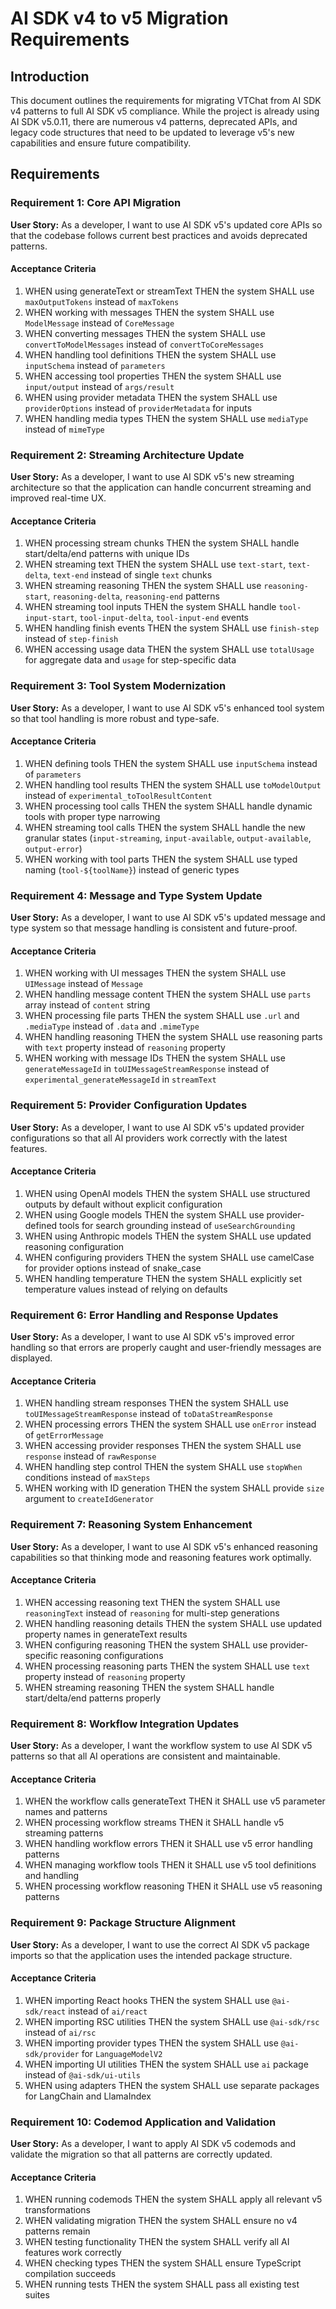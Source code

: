 # AI SDK v4 to v5 Migration Requirements

## Introduction

This document outlines the requirements for migrating VTChat from AI SDK v4 patterns to full AI SDK v5 compliance. While the project is already using AI SDK v5.0.11, there are numerous v4 patterns, deprecated APIs, and legacy code structures that need to be updated to leverage v5's new capabilities and ensure future compatibility.

## Requirements

### Requirement 1: Core API Migration

**User Story:** As a developer, I want to use AI SDK v5's updated core APIs so that the codebase follows current best practices and avoids deprecated patterns.

#### Acceptance Criteria

1. WHEN using generateText or streamText THEN the system SHALL use `maxOutputTokens` instead of `maxTokens`
2. WHEN working with messages THEN the system SHALL use `ModelMessage` instead of `CoreMessage`
3. WHEN converting messages THEN the system SHALL use `convertToModelMessages` instead of `convertToCoreMessages`
4. WHEN handling tool definitions THEN the system SHALL use `inputSchema` instead of `parameters`
5. WHEN accessing tool properties THEN the system SHALL use `input/output` instead of `args/result`
6. WHEN using provider metadata THEN the system SHALL use `providerOptions` instead of `providerMetadata` for inputs
7. WHEN handling media types THEN the system SHALL use `mediaType` instead of `mimeType`

### Requirement 2: Streaming Architecture Update

**User Story:** As a developer, I want to use AI SDK v5's new streaming architecture so that the application can handle concurrent streaming and improved real-time UX.

#### Acceptance Criteria

1. WHEN processing stream chunks THEN the system SHALL handle start/delta/end patterns with unique IDs
2. WHEN streaming text THEN the system SHALL use `text-start`, `text-delta`, `text-end` instead of single `text` chunks
3. WHEN streaming reasoning THEN the system SHALL use `reasoning-start`, `reasoning-delta`, `reasoning-end` patterns
4. WHEN streaming tool inputs THEN the system SHALL handle `tool-input-start`, `tool-input-delta`, `tool-input-end` events
5. WHEN handling finish events THEN the system SHALL use `finish-step` instead of `step-finish`
6. WHEN accessing usage data THEN the system SHALL use `totalUsage` for aggregate data and `usage` for step-specific data

### Requirement 3: Tool System Modernization

**User Story:** As a developer, I want to use AI SDK v5's enhanced tool system so that tool handling is more robust and type-safe.

#### Acceptance Criteria

1. WHEN defining tools THEN the system SHALL use `inputSchema` instead of `parameters`
2. WHEN handling tool results THEN the system SHALL use `toModelOutput` instead of `experimental_toToolResultContent`
3. WHEN processing tool calls THEN the system SHALL handle dynamic tools with proper type narrowing
4. WHEN streaming tool calls THEN the system SHALL handle the new granular states (`input-streaming`, `input-available`, `output-available`, `output-error`)
5. WHEN working with tool parts THEN the system SHALL use typed naming (`tool-${toolName}`) instead of generic types

### Requirement 4: Message and Type System Update

**User Story:** As a developer, I want to use AI SDK v5's updated message and type system so that message handling is consistent and future-proof.

#### Acceptance Criteria

1. WHEN working with UI messages THEN the system SHALL use `UIMessage` instead of `Message`
2. WHEN handling message content THEN the system SHALL use `parts` array instead of `content` string
3. WHEN processing file parts THEN the system SHALL use `.url` and `.mediaType` instead of `.data` and `.mimeType`
4. WHEN handling reasoning THEN the system SHALL use reasoning parts with `text` property instead of `reasoning` property
5. WHEN working with message IDs THEN the system SHALL use `generateMessageId` in `toUIMessageStreamResponse` instead of `experimental_generateMessageId` in `streamText`

### Requirement 5: Provider Configuration Updates

**User Story:** As a developer, I want to use AI SDK v5's updated provider configurations so that all AI providers work correctly with the latest features.

#### Acceptance Criteria

1. WHEN using OpenAI models THEN the system SHALL use structured outputs by default without explicit configuration
2. WHEN using Google models THEN the system SHALL use provider-defined tools for search grounding instead of `useSearchGrounding`
3. WHEN using Anthropic models THEN the system SHALL use updated reasoning configuration
4. WHEN configuring providers THEN the system SHALL use camelCase for provider options instead of snake_case
5. WHEN handling temperature THEN the system SHALL explicitly set temperature values instead of relying on defaults

### Requirement 6: Error Handling and Response Updates

**User Story:** As a developer, I want to use AI SDK v5's improved error handling so that errors are properly caught and user-friendly messages are displayed.

#### Acceptance Criteria

1. WHEN handling stream responses THEN the system SHALL use `toUIMessageStreamResponse` instead of `toDataStreamResponse`
2. WHEN processing errors THEN the system SHALL use `onError` instead of `getErrorMessage`
3. WHEN accessing provider responses THEN the system SHALL use `response` instead of `rawResponse`
4. WHEN handling step control THEN the system SHALL use `stopWhen` conditions instead of `maxSteps`
5. WHEN working with ID generation THEN the system SHALL provide `size` argument to `createIdGenerator`

### Requirement 7: Reasoning System Enhancement

**User Story:** As a developer, I want to use AI SDK v5's enhanced reasoning capabilities so that thinking mode and reasoning features work optimally.

#### Acceptance Criteria

1. WHEN accessing reasoning text THEN the system SHALL use `reasoningText` instead of `reasoning` for multi-step generations
2. WHEN handling reasoning details THEN the system SHALL use updated property names in generateText results
3. WHEN configuring reasoning THEN the system SHALL use provider-specific reasoning configurations
4. WHEN processing reasoning parts THEN the system SHALL use `text` property instead of `reasoning` property
5. WHEN streaming reasoning THEN the system SHALL handle start/delta/end patterns properly

### Requirement 8: Workflow Integration Updates

**User Story:** As a developer, I want the workflow system to use AI SDK v5 patterns so that all AI operations are consistent and maintainable.

#### Acceptance Criteria

1. WHEN the workflow calls generateText THEN it SHALL use v5 parameter names and patterns
2. WHEN processing workflow streams THEN it SHALL handle v5 streaming patterns
3. WHEN handling workflow errors THEN it SHALL use v5 error handling patterns
4. WHEN managing workflow tools THEN it SHALL use v5 tool definitions and handling
5. WHEN processing workflow reasoning THEN it SHALL use v5 reasoning patterns

### Requirement 9: Package Structure Alignment

**User Story:** As a developer, I want to use the correct AI SDK v5 package imports so that the application uses the intended package structure.

#### Acceptance Criteria

1. WHEN importing React hooks THEN the system SHALL use `@ai-sdk/react` instead of `ai/react`
2. WHEN importing RSC utilities THEN the system SHALL use `@ai-sdk/rsc` instead of `ai/rsc`
3. WHEN importing provider types THEN the system SHALL use `@ai-sdk/provider` for `LanguageModelV2`
4. WHEN importing UI utilities THEN the system SHALL use `ai` package instead of `@ai-sdk/ui-utils`
5. WHEN using adapters THEN the system SHALL use separate packages for LangChain and LlamaIndex

### Requirement 10: Codemod Application and Validation

**User Story:** As a developer, I want to apply AI SDK v5 codemods and validate the migration so that all patterns are correctly updated.

#### Acceptance Criteria

1. WHEN running codemods THEN the system SHALL apply all relevant v5 transformations
2. WHEN validating migration THEN the system SHALL ensure no v4 patterns remain
3. WHEN testing functionality THEN the system SHALL verify all AI features work correctly
4. WHEN checking types THEN the system SHALL ensure TypeScript compilation succeeds
5. WHEN running tests THEN the system SHALL pass all existing test suites
